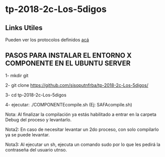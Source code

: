 # tp-2018-2c-Los-5digos

## **Links Utiles**

Pueden ver los protocolos definidos [acá](https://docs.google.com/spreadsheets/d/1hhqVDnWOq_juExsvsGi_EzyWXXH6rFCvy2nLgm4vQDo/edit?usp=sharing)

## **PASOS PARA INSTALAR EL ENTORNO X COMPONENTE EN EL UBUNTU SERVER**
1- mkdir git

2- git clone https://github.com/sisoputnfrba/tp-2018-2c-Los-5digos/

3- cd tp-2018-2c-Los-5digos

4- ejecutar: ./COMPONENTEcompile.sh (Ej: SAFAcompile.sh)

Nota: Al finalizar la compilación ya estás habilitado a entrar en la carpeta Debug del proceso y levantarlo.

Nota2: En caso de necesitar levantar un 2do proceso, con solo compilarlo ya se puede levantar.

Nota3: Al ejecutar un sh, ejecuta un comando sudo por lo que les pedirá la contraseña del usuario utnso.
